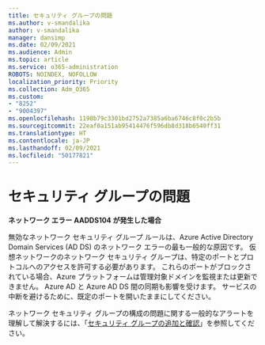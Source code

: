 ```yaml
---
title: セキュリティ グループの問題
ms.author: v-smandalika
author: v-smandalika
manager: dansimp
ms.date: 02/09/2021
ms.audience: Admin
ms.topic: article
ms.service: o365-administration
ROBOTS: NOINDEX, NOFOLLOW
localization_priority: Priority
ms.collection: Adm_O365
ms.custom:
- "8252"
- "9004397"
ms.openlocfilehash: 1198b79c3301bd2752a7385a6ba6746c8f0c2b5b
ms.sourcegitcommit: 22eaf0a151ab95414476f596db8d318b6540ff31
ms.translationtype: HT
ms.contentlocale: ja-JP
ms.lasthandoff: 02/09/2021
ms.locfileid: "50177821"
---
```

# <a name="issue-with-security-groups"></a>セキュリティ グループの問題

**ネットワーク エラー AADDS104 が発生した場合**

無効なネットワーク セキュリティ グループ ルールは、Azure Active Directory Domain Services (AD DS) のネットワーク エラーの最も一般的な原因です。 仮想ネットワークのネットワーク セキュリティ グループは、特定のポートとプロトコルへのアクセスを許可する必要があります。 これらのポートがブロックされている場合、Azure プラットフォームは管理対象ドメインを監視または更新できません。 Azure AD と Azure AD DS 間の同期も影響を受けます。 サービスの中断を避けるために、既定のポートを開いたままにしてください。

ネットワーク セキュリティ グループの構成の問題に関する一般的なアラートを理解して解決するには、「[セキュリティ グループの追加と確認](https://docs.microsoft.com/azure/active-directory-domain-services/alert-nsg#verify-and-edit-existing-security-rules)」を参照してください。
